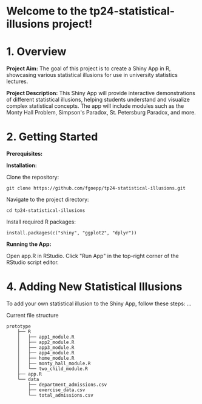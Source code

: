 # Welcome to the tp24-statistical-illusions project!

# 1. Overview

**Project Aim:**
The goal of this project is to create a Shiny App in R, showcasing various statistical illusions for use in university statistics lectures.

**Project Description:**
This Shiny App will provide interactive demonstrations of different statistical illusions, helping students understand and visualize complex statistical concepts. The app will include modules such as the Monty Hall Problem, Simpson's Paradox, St. Petersburg Paradox, and more.

# 2. Getting Started

**Prerequisites:**


**Installation:**

Clone the repository:

`git clone https://github.com/fgoepp/tp24-statistical-illusions.git`


Navigate to the project directory:

`cd tp24-statistical-illusions`


Install required R packages:


`install.packages(c("shiny", "ggplot2", "dplyr"))`

**Running the App:**

Open app.R in RStudio.
Click "Run App" in the top-right corner of the RStudio script editor.

# 4. Adding New Statistical Illusions

To add your own statistical illusion to the Shiny App, follow these steps:
...

Current file structure

```
prototype
    ├── R
    │   ├── app1_module.R
    │   ├── app2_module.R
    │   ├── app3_module.R
    │   ├── app4_module.R
    │   ├── home_module.R
    │   ├── monty_hall_module.R
    │   └── two_child_module.R
    ├── app.R
    └── data
        ├── department_admissions.csv
        ├── exercise_data.csv
        └── total_admissions.csv
